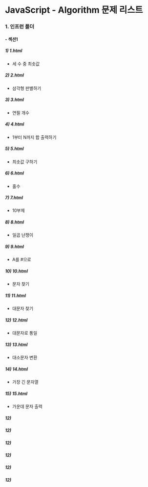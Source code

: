 #  JavaScript - Algorithm 문제 리스트



### 1. 인프런 폴더

#### - 섹션1

#####  1)  1.html

- 세 수 중 최솟값

##### 2)  2.html

- 삼각형 판별하기

##### 3)  3.html

- 연필 개수

##### 4)  4.html

- 1부터 N까지 합 출력하기

##### 5)  5.html

- 최솟값 구하기

##### 6) 6.html

- 홀수

##### 7) 7.html

- 10부제

##### 8) 8.html

- 일곱 난쟁이

##### 9) 9.html

- A를 #으로

##### 10) 10.html

- 문자 찾기

##### 11) 11.html

- 대문자 찾기

##### 12) 12.html

- 대문자로 통일

##### 13) 13.html

- 대소문자 변환

##### 14) 14.html

- 가장 긴 문자열

##### 15) 15.html

- 가운데 문자 출력

##### 12)

##### 12)

##### 12)

##### 12)

##### 12)

##### 12)

